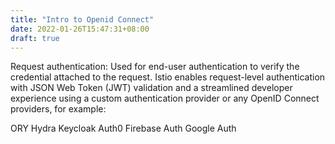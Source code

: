 ```yaml
---
title: "Intro to Openid Connect"
date: 2022-01-26T15:47:31+08:00
draft: true
---
```


Request authentication: Used for end-user authentication to verify the credential attached to the request. Istio enables request-level authentication with JSON Web Token (JWT) validation and a streamlined developer experience using a custom authentication provider or any OpenID Connect providers, for example:

ORY Hydra
Keycloak
Auth0
Firebase Auth
Google Auth
